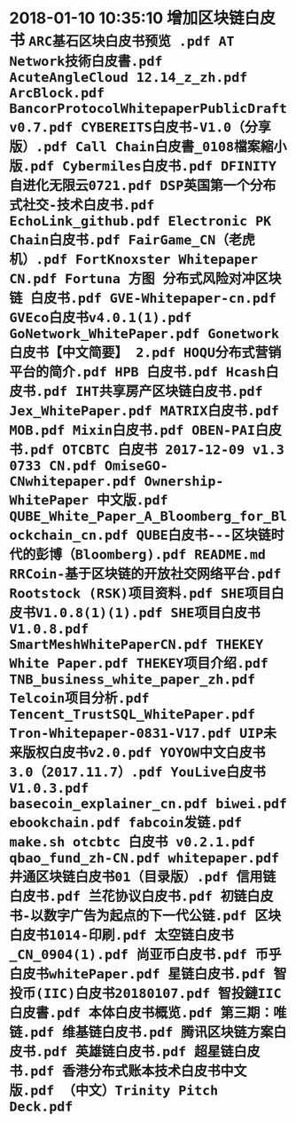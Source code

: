 # 2018-01-10 10:35:10 增加区块链白皮书 ``` ARC基石区块白皮书预览 .pdf AT Network技術白皮書.pdf AcuteAngleCloud 12.14_z_zh.pdf ArcBlock.pdf BancorProtocolWhitepaperPublicDraftv0.7.pdf CYBEREITS白皮书-V1.0（分享版）.pdf Call Chain白皮書_0108檔案縮小版.pdf Cybermiles白皮书.pdf DFINITY自进化无限云0721.pdf DSP英国第一个分布式社交-技术白皮书.pdf EchoLink_github.pdf Electronic PK Chain白皮书.pdf FairGame_CN（老虎机）.pdf FortKnoxster Whitepaper CN.pdf Fortuna 方图 分布式风险对冲区块链 白皮书.pdf GVE-Whitepaper-cn.pdf GVEco白皮书v4.0.1(1).pdf GoNetwork_WhitePaper.pdf Gonetwork白皮书【中文简要】 2.pdf HOQU分布式营销平台的简介.pdf HPB 白皮书.pdf Hcash白皮书.pdf IHT共享房产区块链白皮书.pdf Jex_WhitePaper.pdf MATRIX白皮书.pdf MOB.pdf Mixin白皮书.pdf OBEN-PAI白皮书.pdf OTCBTC 白皮书 2017-12-09 v1.3 0733 CN.pdf OmiseGO-CNwhitepaper.pdf Ownership-WhitePaper 中文版.pdf QUBE_White_Paper_A_Bloomberg_for_Blockchain_cn.pdf QUBE白皮书---区块链时代的彭博（Bloomberg).pdf README.md RRCoin-基于区块链的开放社交网络平台.pdf Rootstock (RSK)项目资料.pdf SHE项目白皮书V1.0.8(1)(1).pdf SHE项目白皮书V1.0.8.pdf SmartMeshWhitePaperCN.pdf THEKEY White Paper.pdf THEKEY项目介绍.pdf TNB_business_white_paper_zh.pdf Telcoin项目分析.pdf Tencent_TrustSQL_WhitePaper.pdf Tron-Whitepaper-0831-V17.pdf UIP未来版权白皮书v2.0.pdf YOYOW中文白皮书3.0（2017.11.7）.pdf YouLive白皮书V1.0.3.pdf basecoin_explainer_cn.pdf biwei.pdf ebookchain.pdf fabcoin发链.pdf make.sh otcbtc 白皮书 v0.2.1.pdf qbao_fund_zh-CN.pdf whitepaper.pdf 井通区块链白皮书01（目录版）.pdf 信用链白皮书.pdf 兰花协议白皮书.pdf 初链白皮书-以数字广告为起点的下一代公链.pdf 区块白皮书1014-印刷.pdf 太空链白皮书_CN_0904(1).pdf 尚亚币白皮书.pdf 币乎白皮书whitePaper.pdf 星链白皮书.pdf 智投币(IIC)白皮书20180107.pdf 智投鏈IIC白皮書.pdf 本体白皮书概览.pdf 第三期：唯链.pdf 维基链白皮书.pdf 腾讯区块链方案白皮书.pdf 英雄链白皮书.pdf 超星链白皮书.pdf 香港分布式账本技术白皮书中文版.pdf （中文）Trinity Pitch Deck.pdf ```
